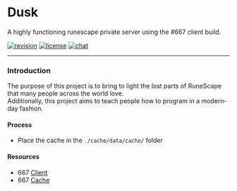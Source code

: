 # Dusk

A highly functioning runescape private server using the #667 client build.

[![revision][rev-badge]][patch] [![license][license-badge]][isc] [![chat][discord-badge]][discord]

[isc]: https://opensource.org/licenses/isc
[license]: https://github.com/rsmod/rsmod/blob/master/LICENSE.md
[discord]: https://dusk.rs
[patch]: https://oldschool.runescape.wiki/w/Update:God_Wars_Instancing_and_Soul_Wars_Improvements
[rev-badge]: https://img.shields.io/badge/revision-667-important
[license-badge]: https://img.shields.io/badge/license-ISC-informational
[discord-badge]: https://img.shields.io/discord/238151952121331712?color=%237289da&logo=discord

---

### Introduction

The purpose of this project is to bring to light the lost parts of RuneScape that many people across the world love.<br>
Additionally, this project aims to teach people how to program in a modern-day fashion.<br>

#### Process

- Place the cache in the `./cache/data/cache/` folder 

#### Resources
- 667 [Client](https://displee.com/archive/rs2/667/Deob.zip)
- 667 [Cache](https://displee.com/archive/rs2/667/667v3%20cache.rar)

